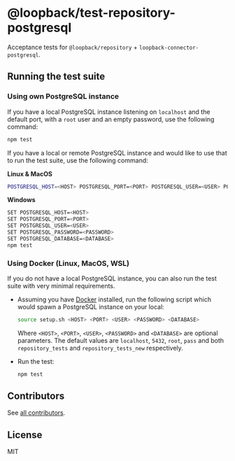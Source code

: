 # @loopback/test-repository-postgresql

Acceptance tests for `@loopback/repository` + `loopback-connector-postgresql`.

## Running the test suite

### Using own PostgreSQL instance

If you have a local PostgreSQL instance listening on `localhost` and the default
port, with a `root` user and an empty password, use the following command:

```bash
npm test
```

If you have a local or remote PostgreSQL instance and would like to use that to
run the test suite, use the following command:

**Linux & MacOS**

```bash
POSTGRESQL_HOST=<HOST> POSTGRESQL_PORT=<PORT> POSTGRESQL_USER=<USER> POSTGRESQL_PASSWORD=<PASSWORD> POSTGRESQL_DATABASE=<DATABASE> npm test
```

**Windows**

```bash
SET POSTGRESQL_HOST=<HOST>
SET POSTGRESQL_PORT=<PORT>
SET POSTGRESQL_USER=<USER>
SET POSTGRESQL_PASSWORD=<PASSWORD>
SET POSTGRESQL_DATABASE=<DATABASE>
npm test
```

### Using Docker (Linux, MacOS, WSL)

If you do not have a local PostgreSQL instance, you can also run the test suite
with very minimal requirements.

- Assuming you have [Docker](https://docs.docker.com/engine/installation/)
  installed, run the following script which would spawn a PostgreSQL instance on
  your local:

  ```bash
  source setup.sh <HOST> <PORT> <USER> <PASSWORD> <DATABASE>
  ```

  Where `<HOST>`, `<PORT>`, `<USER>`, `<PASSWORD>` and `<DATABASE>` are optional
  parameters. The default values are `localhost`, `5432`, `root`, `pass` and
  both `repository_tests` and `repository_tests_new` respectively.

- Run the test:

  ```bash
  npm test
  ```

## Contributors

See
[all contributors](https://github.com/loopbackio/loopback-next/graphs/contributors).

## License

MIT
